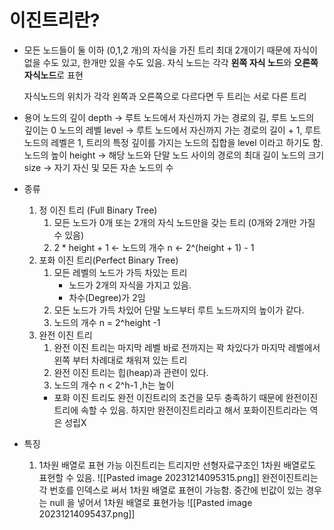 # 이진트리란?

* 모든 노드들이 둘 이하 (0,1,2 개)의 자식을 가진 트리
	최대 2개이기 때문에 자식이 없을 수도 있고, 한개만 있을 수도 있음.
	자식 노드는 각각 **왼쪽 자식 노드**와 **오른쪽 자식노드**로 표현
	
	자식노드의 위치가 각각 왼쪽과 오른쪽으로 다르다면 두 트리는 서로 다른 트리

* 용어
	노드의 깊이 
		depth -> 루트 노드에서 자신까지 가는 경로의 길, 루트 노드의 깊이는 0
	노드의 레벨
		level -> 루트 노드에서 자신까지 가는 경로의 길이 + 1, 루트 노드의 레벨은 1, 트리의 특정 깊이를 가지는 노드의 집합을 level 이라고 하기도 함.
	노드의 높이
		height -> 해당 노드와 단말 노드 사이의 경로의 최대 길이
	노드의 크기
		size -> 자기 자신 및 모든 자손 노드의 수

* 종류
	1) 정 이진 트리 (Full Binary Tree)
		1. 모든 노드가 0개 또는 2개의 자식 노드만을 갖는 트리 (0개와 2개만 가질 수 있음)
		2. 2 * height + 1 <- 노드의 개수 n <- 2^(height + 1) - 1
	2) 포화 이진 트리(Perfect Binary Tree)
		1. 모든 레벨의 노드가 가득 차있는 트리
			* 노드가 2개의 자식을 가지고 있음.
			* 차수(Degree)가 2임
		2. 모든 노드가 가득 차있어 단말 노드부터 루트 노드까지의 높이가 같다.
		3. 노드의 개수 n = 2^height -1
	3) 완전 이진 트리
		1. 완전 이진 트리는 마지막 레벨 바로 전까지는 꽉 차있다가 마지막 레벨에서 왼쪽 부터 차례대로 채워져 있는 트리
		2. 완전 이진 트리는 힙(heap)과 관련이 있다.
		3. 노드의 개수 n < 2^h-1 ,h는 높이
		* 포화 이진 트리도 완전 이진트리의 조건을 모두 충족하기 때문에 완전이진트리에 속할 수 있음. 하지만 완전이진트리라고 해서 포화이진트리라는 역은 성립X

* 특징
	1) 1차원 배열로 표현 가능
		이진트리는 트리지만 선형자료구조인 1차원 배열로도 표현할 수 있음.
		![[Pasted image 20231214095315.png]]
		완전이진트리는 각 번호를 인덱스로 써서 1차원 배열로 표현이 가능함.
		중간에 빈값이 있는 경우는 null 을 넣어서 1차원 배열로 표현가능
		![[Pasted image 20231214095437.png]]
		
		
		
